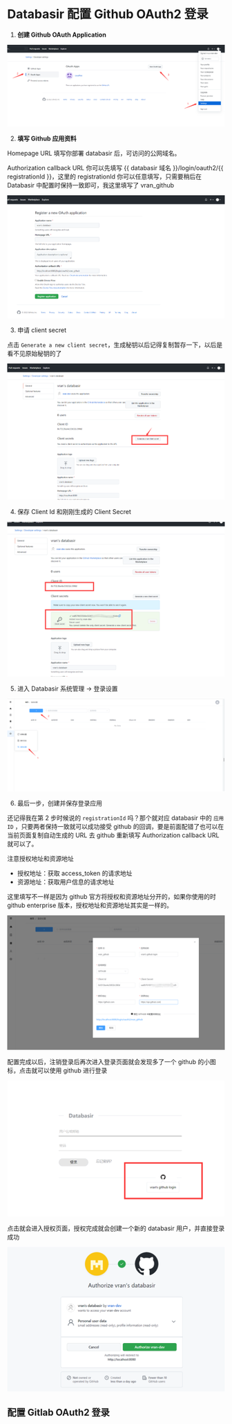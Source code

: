 # Databasir 配置 Github OAuth2 登录

1.  **创建 Github OAuth Application**

![github-app-create](img/1-github-oauth2-app-create.png)

2. **填写 Github 应用资料**

Homepage URL 填写你部署 databasir 后，可访问的公网域名。

Authorization callback URL 你可以先填写  {{ databasir 域名 }}/login/oauth2/{{ registrationId }}，这里的 registrationId 你可以任意填写，只需要稍后在 Databasir 中配置时保持一致即可，我这里填写了 vran_github

![github-oauth2](img/2-github-oauth2-create.png)



3. 申请 client secret

点击 `Generate a new client secret`，生成秘钥以后记得复制暂存一下，以后是看不见原始秘钥的了

![oauth2-github](img/3-github-oauth2-create.png)



4. 保存 Client Id 和刚刚生成的 Client Secret

![oauth2-github](img/4-github-oauth2-create.png)

5. 进入 Databasir 系统管理 -> 登录设置

![databasir](img/5-github-oauth-create.png)



6. 最后一步，创建并保存登录应用

还记得我在第 2 步时候说的 `registrationId`  吗？那个就对应 databasir 中的 `应用 ID` ，只要两者保持一致就可以成功接受 github 的回调，要是前面配错了也可以在当前页面复制自动生成的 URL 去 github 重新填写 Authorization callback URL 就可以了。

注意授权地址和资源地址

- 授权地址：获取 access_token 的请求地址
- 资源地址：获取用户信息的请求地址

这里填写不一样是因为 github 官方将授权和资源地址分开的，如果你使用的时 github enterprise 版本，授权地址和资源地址其实是一样的。

![](img/6-github-oauth-create.png)



配置完成以后，注销登录后再次进入登录页面就会发现多了一个 github 的小图标，点击就可以使用 github 进行登录

![](img/7-github-oauth-create.png)

点击就会进入授权页面，授权完成就会创建一个新的 databasir 用户，并直接登录成功

![](img/8-github-oauth-create.png)



## 配置 Gitlab OAuth2 登录
